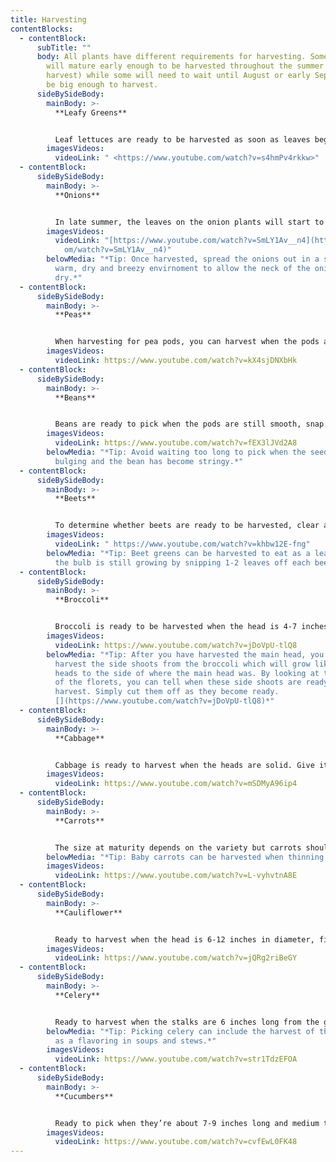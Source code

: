 ```yaml
---
title: Harvesting
contentBlocks:
  - contentBlock:
      subTitle: ""
      body: All plants have different requirements for harvesting. Some vegetables
        will mature early enough to be harvested throughout the summer (ongoing
        harvest) while some will need to wait until August or early September to
        be big enough to harvest.
      sideBySideBody:
        mainBody: >-
          **Leafy Greens** 


          Leaf lettuces are ready to be harvested as soon as leaves begin to appear and they are about 4 inches long. Simply snip either single outer leaves or grab a bunch of them and cut them with shears or scissors an inch above the crown of the plant. If you cut into or below the crown, the plant will probably die, so be careful. Harvest before any seed stalks start growing in the middle of the plant otherwise the lettuce will be too bitter to eat. Some greens, like lettuce, will become bitter as the season progresses. Others, like kale, will get sweeter as the temperature cools.
        imagesVideos:
          videoLink: " <https://www.youtube.com/watch?v=s4hmPv4rkkw>"
  - contentBlock:
      sideBySideBody:
        mainBody: >-
          **Onions**


          In late summer, the leaves on the onion plants will start to flop over. This happens at the neck of the onion and it's sign that the plant has stopped growing and is ready for storage. If the weather is dry and there's no danger of frost, the plants can be gently pulled from the soil and laid right in the garden for a day or two. If the weather is wet or frost is possible, move the onions immediately into a protected spot. As the onions are curing, their necks will gradually wither and the papery skins will tighten around the bulbs. Once the necks are completely tight and dry, and the stems contain no moisture, you can use scissors to trim the roots off the bottom of each bulb.
        imagesVideos:
          videoLink: "[https://www.youtube.com/watch?v=SmLY1Av__n4](https://www.youtube.c\
            om/watch?v=SmLY1Av__n4)"
        belowMedia: "*Tip: Once harvested, spread the onions out in a single layer in a
          warm, dry and breezy envirnoment to allow the neck of the onion to
          dry.*"
  - contentBlock:
      sideBySideBody:
        mainBody: >-
          **Peas**


          When harvesting for pea pods, you can harvest when the pods are flat but at the right length for your variety of peas. It is also determined by what you want from the pea. If you prefer edible pods with developed seeds, allow more time before harvesting peas.  When harvesting, pick peas with two hands. Secure the vine with one hand then pinch the stem of each pod and pull with the other hand. Don’t tug or jerk pods away; pea plants hang on to their support with thin tendrils so a heavy hand can dislodge the plant from its support.
        imagesVideos:
          videoLink: https://www.youtube.com/watch?v=kX4sjDNXbHk
  - contentBlock:
      sideBySideBody:
        mainBody: >-
          **Beans**


          Beans are ready to pick when the pods are still smooth, snap easily and the seeds haven’t formed bulges along the pod. Look for lean full beans that are firm to the touch.  To harvest the bean, grasp the top of the bean and notice the little stem that connects the bean to the main vine. Break off the bean at the stem. You don’t want to damage the vine or plant, so be careful you don’t pull too hard on the bean before it’s truly been broken off.
        imagesVideos:
          videoLink: https://www.youtube.com/watch?v=fEX3lJVd2A8
        belowMedia: "*Tip: Avoid waiting too long to pick when the seeds inside are
          bulging and the bean has become stringy.*"
  - contentBlock:
      sideBySideBody:
        mainBody: >-
          **Beets**


          To determine whether beets are ready to be harvested, clear away some of the mulch or soil around the top of your beets and look for crowns protruding above the soil line. If you can see an inch or two sticking out above the soil, it’s a safe bet that they are ready for pulling. If your roots don’t look quite ready and a frost is in the forecast, don’t worry! Beets are a cool weather crop, and a light frost or two can actually sweeten their flavor. Just make sure to dig them up before the ground freezes. When you have decided it’s time to harvest, use a garden fork or knife to gently loosen the soil around each plant, being careful not to accidentally slice into any of the roots. Once the soil is loose, grab hold of the green tops and lift carefully, while simultaneously prying the soil underneath with a hand fork or garden knife.
        imagesVideos:
          videoLink: " https://www.youtube.com/watch?v=khbw12E-fng"
        belowMedia: "*Tip: Beet greens can be harvested to eat as a leafy green while
          the bulb is still growing by snipping 1-2 leaves off each beet.*"
  - contentBlock:
      sideBySideBody:
        mainBody: >-
          **Broccoli**


          Broccoli is ready to be harvested when the head is 4-7 inches wide and it is deep green  in colour. When your broccoli head is ready to harvest, use a sharp knife and cut the head of the broccoli off the plant. Cut the broccoli head stem 5 inches or more below the head, then remove the head off with a swift cut. Try to avoid sawing at the stem as this may cause unnecessary damage to the plant and ruin your chances for side harvesting later.
        imagesVideos:
          videoLink: https://www.youtube.com/watch?v=jDoVpU-tlQ8
        belowMedia: "*Tip: After you have harvested the main head, you can continue to
          harvest the side shoots from the broccoli which will grow like tiny
          heads to the side of where the main head was. By looking at the size
          of the florets, you can tell when these side shoots are ready for
          harvest. Simply cut them off as they become ready.
          [](https://www.youtube.com/watch?v=jDoVpU-tlQ8)*"
  - contentBlock:
      sideBySideBody:
        mainBody: >-
          **Cabbage**


          Cabbage is ready to harvest when the heads are solid. Give it a squeeze. If you still feel some softness, you should wait a bit. Heads may be large or small when ready. When the cabbage is ready for harvesting, you have two options: 1. Grab the base of a cabbage head and pull. In loose soil, you’ll bring up the entire plant, root and all. 2. Using a very sharp knife, cut the cabbage head off, leaving a few inches of the stem and some of the large, floppy leaves intact and leaving the root in the ground.
        imagesVideos:
          videoLink: https://www.youtube.com/watch?v=mSDMyA96ip4
  - contentBlock:
      sideBySideBody:
        mainBody: >-
          **Carrots**


          The size at maturity depends on the variety but carrots should be firm and bright in colour. Most varieties are ready to harvest when the shoulders are 1/2 to 3/4 inch in diameter, but again, there is much variation depending on the variety. To harvest, loosen soil around the carrot with a spade or trowel before pulling up from the greens; this will help avoid breaking the greens off from the carrot roots. Carrots mature roughly around the same time, but you don't have to harvest them all at once.
        belowMedia: "*Tip: Baby carrots can be harvested when thinning the beds.*"
        imagesVideos:
          videoLink: https://www.youtube.com/watch?v=L-vyhvtnA8E
  - contentBlock:
      sideBySideBody:
        mainBody: >-
          **Cauliflower**


          Ready to harvest when the head is 6-12 inches in diameter, firm, compact and white. When you’re ready to harvest the cauliflower head, cut it from the main stem but leave a few of the outer leaves attached to help protect the head and prolong its overall quality until ready to eat. Be sure to handle the head carefully as it can bruise rather easily.
        imagesVideos:
          videoLink: https://www.youtube.com/watch?v=jQRg2riBeGY
  - contentBlock:
      sideBySideBody:
        mainBody: >-
          **Celery**


          Ready to harvest when the stalks are 6 inches long from the ground to the first leaf.  Harvesting celery is done by cutting the stalks below where they are joined together.
        belowMedia: "*Tip: Picking celery can include the harvest of the leaves for use
          as a flavoring in soups and stews.*"
        imagesVideos:
          videoLink: https://www.youtube.com/watch?v=str1TdzEFOA
  - contentBlock:
      sideBySideBody:
        mainBody: >-
          **Cucumbers**


          Ready to pick when they’re about 7-9 inches long and medium to dark green and firm. Use garden shears or pruners when harvesting ripe cucumbers. This will prevent injury to the vine by twisting or pulling. Cut the stem ¼ inch above the fruit.
        imagesVideos:
          videoLink: https://www.youtube.com/watch?v=cvfEwL0FK48
---
```

